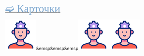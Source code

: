 
[<span style="color: #81AAD1; font-family: Corbel Light;font-size: 250%">➫ Карточки</span>](1_Allergy-1.md)<br/>

<img src="./critical-thinking.gif" alt="drawing" width="100"/>&emsp&emsp&emsp<img src="./critical-thinking.gif" alt="drawing" width="100"/><img src="./critical-thinking.gif" alt="drawing" width="100"/>
<br/>




